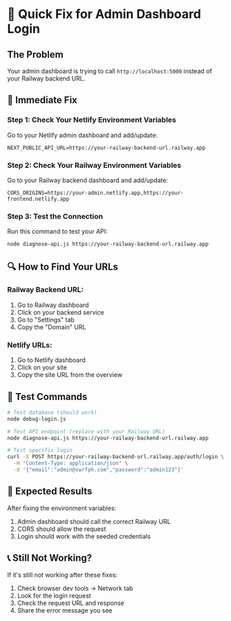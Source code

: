 # 🚨 Quick Fix for Admin Dashboard Login

## The Problem
Your admin dashboard is trying to call `http://localhost:5000` instead of your Railway backend URL.

## 🔧 Immediate Fix

### Step 1: Check Your Netlify Environment Variables
Go to your Netlify admin dashboard and add/update:
```
NEXT_PUBLIC_API_URL=https://your-railway-backend-url.railway.app
```

### Step 2: Check Your Railway Environment Variables
Go to your Railway backend dashboard and add/update:
```
CORS_ORIGINS=https://your-admin.netlify.app,https://your-frontend.netlify.app
```

### Step 3: Test the Connection
Run this command to test your API:
```bash
node diagnose-api.js https://your-railway-backend-url.railway.app
```

## 🔍 How to Find Your URLs

### Railway Backend URL:
1. Go to Railway dashboard
2. Click on your backend service
3. Go to "Settings" tab
4. Copy the "Domain" URL

### Netlify URLs:
1. Go to Netlify dashboard
2. Click on your site
3. Copy the site URL from the overview

## 🧪 Test Commands

```bash
# Test database (should work)
node debug-login.js

# Test API endpoint (replace with your Railway URL)
node diagnose-api.js https://your-railway-backend-url.railway.app

# Test specific login
curl -X POST https://your-railway-backend-url.railway.app/auth/login \
  -H "Content-Type: application/json" \
  -d '{"email":"admin@swrfph.com","password":"admin123"}'
```

## 🎯 Expected Results

After fixing the environment variables:
1. Admin dashboard should call the correct Railway URL
2. CORS should allow the request
3. Login should work with the seeded credentials

## 📞 Still Not Working?

If it's still not working after these fixes:
1. Check browser dev tools → Network tab
2. Look for the login request
3. Check the request URL and response
4. Share the error message you see
